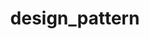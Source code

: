 ---
# Featured tags need to have either the `list` or `grid` layout (PRO only).
layout: list

# The title of the tag's page.
title: design_pattern

# The name of the tag, used in a post's front matter (e.g. tags: [<slug>]).
slug: design pattern

# (Optional) Write a short (~150 characters) description of this featured tag.
description: >
  介绍常见的设计模式

# (Optional) You can disable grouping posts by date.
# no_groups: true

# Exclude this example category from the sitemap.
# DON'T USE THIS SETTING IN YOUR CATEGORIES!
sitemap: false
---